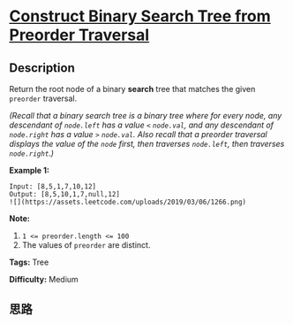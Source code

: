 # [Construct Binary Search Tree from Preorder Traversal][title]

## Description

Return the root node of a binary **search** tree that matches the given
`preorder` traversal.

_(Recall that a binary search tree  is a binary tree where for every node, any
descendant of `node.left` has a value `<` `node.val`, and any descendant of
`node.right` has a value `>` `node.val`.  Also recall that a preorder
traversal displays the value of the `node` first, then traverses `node.left`,
then traverses `node.right`.)_



**Example 1:**
            Input: [8,5,1,7,10,12]    Output: [8,5,10,1,7,null,12]    ![](https://assets.leetcode.com/uploads/2019/03/06/1266.png)    



**Note:**  

  1. `1 <= preorder.length <= 100`
  2. The values of `preorder` are distinct.


**Tags:** Tree

**Difficulty:** Medium

## 思路

[title]: https://leetcode.com/problems/construct-binary-search-tree-from-preorder-traversal
